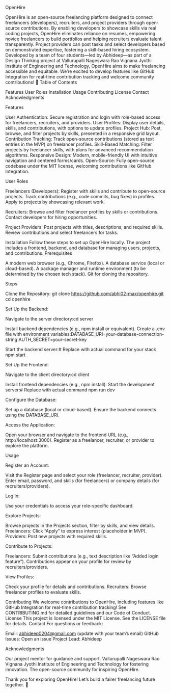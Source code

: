 OpenHire

OpenHire is an open-source freelancing platform designed to connect freelancers (developers), recruiters, and project providers through open-source contributions. By enabling developers to showcase skills via real coding projects, OpenHire eliminates reliance on resumes, empowering novice freelancers to build portfolios and helping recruiters evaluate talent transparently. Project providers can post tasks and select developers based on demonstrated expertise, fostering a skill-based hiring ecosystem.
Developed by a team of four students—led by Abhideep—as part of a Design Thinking project at Vallurupalli Nageswara Rao Vignana Jyothi Institute of Engineering and Technology, OpenHire aims to make freelancing accessible and equitable. We’re excited to develop features like GitHub Integration for real-time contribution tracking and welcome community contributions! 🚀
Table of Contents

Features
User Roles
Installation
Usage
Contributing
License
Contact
Acknowledgments

Features

User Authentication: Secure registration and login with role-based access for freelancers, recruiters, and providers.
User Profiles: Display user details, skills, and contributions, with options to update profiles.
Project Hub: Post, browse, and filter projects by skills, presented in a responsive grid layout.
Contribution Tracking: Track open-source contributions (stored as text entries in the MVP) on freelancer profiles.
Skill-Based Matching: Filter projects by freelancer skills, with plans for advanced recommendation algorithms.
Responsive Design: Modern, mobile-friendly UI with intuitive navigation and centered forms/cards.
Open-Source: Fully open-source codebase under the MIT license, welcoming contributions like GitHub Integration.

User Roles

Freelancers (Developers):
Register with skills and contribute to open-source projects.
Track contributions (e.g., code commits, bug fixes) in profiles.
Apply to projects by showcasing relevant work.


Recruiters:
Browse and filter freelancer profiles by skills or contributions.
Contact developers for hiring opportunities.


Project Providers:
Post projects with titles, descriptions, and required skills.
Review contributions and select freelancers for tasks.



Installation
Follow these steps to set up OpenHire locally. The project includes a frontend, backend, and database for managing users, projects, and contributions.
Prerequisites

A modern web browser (e.g., Chrome, Firefox).
A database service (local or cloud-based).
A package manager and runtime environment (to be determined by the chosen tech stack).
Git for cloning the repository.

Steps

Clone the Repository:
git clone https://github.com/abhi02-max/openhire.git
cd openhire


Set Up the Backend:

Navigate to the server directory:cd server


Install backend dependencies (e.g., npm install or equivalent).
Create a .env file with environment variables:DATABASE_URI=your-database-connection-string
AUTH_SECRET=your-secret-key


Start the backend server:# Replace with actual command for your stack
npm start




Set Up the Frontend:

Navigate to the client directory:cd client


Install frontend dependencies (e.g., npm install).
Start the development server:# Replace with actual command
npm run dev




Configure the Database:

Set up a database (local or cloud-based).
Ensure the backend connects using the DATABASE_URI.


Access the Application:

Open your browser and navigate to the frontend URL (e.g., http://localhost:3000).
Register as a freelancer, recruiter, or provider to explore the platform.



Usage

Register an Account:

Visit the Register page and select your role (freelancer, recruiter, provider).
Enter email, password, and skills (for freelancers) or company details (for recruiters/providers).


Log In:

Use your credentials to access your role-specific dashboard.


Explore Projects:

Browse projects in the Projects section, filter by skills, and view details.
Freelancers: Click “Apply” to express interest (placeholder in MVP).
Providers: Post new projects with required skills.


Contribute to Projects:

Freelancers: Submit contributions (e.g., text description like “Added login feature”).
Contributions appear on your profile for review by recruiters/providers.


View Profiles:

Check your profile for details and contributions.
Recruiters: Browse freelancer profiles to evaluate skills.



Contributing
We welcome contributions to OpenHire, including features like GitHub Integration for real-time contribution tracking! See CONTRIBUTING.md for detailed guidelines and our Code of Conduct.
License
This project is licensed under the MIT License. See the LICENSE file for details.
Contact
For questions or feedback:

Email: abhideep0204@gmail.com (update with your team’s email)
GitHub Issues: Open an issue
Project Lead: Abhideep

Acknowledgments

Our project mentor for guidance and support.
Vallurupalli Nageswara Rao Vignana Jyothi Institute of Engineering and Technology for fostering innovation.
The open-source community for inspiring OpenHire.

Thank you for exploring OpenHire! Let’s build a fairer freelancing future together. 🌟
